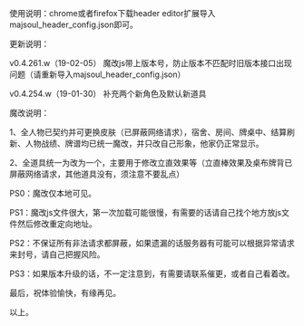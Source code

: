 使用说明：chrome或者firefox下载header editor扩展导入majsoul_header_config.json即可。

更新说明：

v0.4.261.w（19-02-05）      魔改js带上版本号，防止版本不匹配时旧版本接口出现问题（请重新导入majsoul_header_config.json）

v0.4.254.w（19-01-30）      补充两个新角色及默认新道具

魔改说明：

1、全人物已契约并可更换皮肤（已屏蔽网络请求），宿舍、房间、牌桌中、结算刷新、人物战绩、牌谱均已统一魔改，并只改自己形象，他家仍正常显示。

2、全道具统一为改为一个，主要用于修改立直效果等（立直棒效果及桌布牌背已屏蔽网络请求，其他道具没有，须注意不要乱点）

PS0：魔改仅本地可见。

PS1：魔改js文件很大，第一次加载可能很慢，有需要的话请自己找个地方放js文件然后修改重定向地址。

PS2：不保证所有非法请求都屏蔽，如果遗漏的话服务器有可能可以根据异常请求来封号，请自己把握风险。

PS3：如果版本升级的话，不一定注意到，有需要请联系催更，或者自己看着改。

最后，祝体验愉快，有缘再见。

以上。
